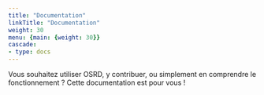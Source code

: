 ```yaml
---
title: "Documentation"
linkTitle: "Documentation"
weight: 30
menu: {main: {weight: 30}}
cascade:
- type: docs
---
```


Vous souhaitez utiliser OSRD, y contribuer, ou simplement en comprendre le fonctionnement ? Cette documentation est pour vous !
